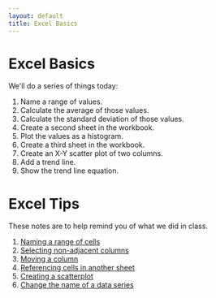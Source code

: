 ```yaml
---
layout: default
title: Excel Basics
---
```


# Excel Basics

We'll do a series of things today:

1. Name a range of values.
1. Calculate the average of those values.
1. Calculate the standard deviation of those values.
1. Create a second sheet in the workbook.
1. Plot the values as a histogram.
1. Create a third sheet in the workbook.
1. Create an X-Y scatter plot of two columns.
1. Add a trend line.
1. Show the trend line equation.

# Excel Tips

These notes are to help remind you of what we did in class.

1. [Naming a range of cells](http://www.contextures.com/xlNames01.html)
1. [Selecting non-adjacent columns](http://spreadsheets.about.com/od/exceltips/qt/8830nonadjacent.htm)
1. [Moving a column](http://superuser.com/questions/178222/excel-keyboard-shortcut-to-move-swap-column-left-or-right)
1. [Referencing cells in another sheet](http://www.tech-recipes.com/rx/1604/excel_how_to_reference_cells_in_other_worksheets/)
1. [Creating a scatterplot](http://www.ncsu.edu/labwrite/res/gt/graphtut-home.html)
1. [Change the name of a data series](http://office.microsoft.com/en-us/excel-help/change-data-series-names-or-legend-text-HP005198820.aspx)